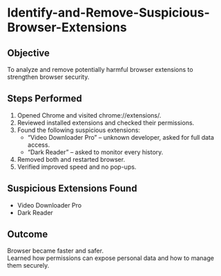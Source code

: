 # Identify-and-Remove-Suspicious-Browser-Extensions

## Objective
To analyze and remove potentially harmful browser extensions to strengthen browser security.

## Steps Performed
1. Opened Chrome and visited chrome://extensions/.
2. Reviewed installed extensions and checked their permissions.
3. Found the following suspicious extensions:
   - “Video Downloader Pro” – unknown developer, asked for full data access.
   - “Dark Reader” – asked to monitor every history.
4. Removed both and restarted browser.
5. Verified improved speed and no pop-ups.

## Suspicious Extensions Found
- Video Downloader Pro  
- Dark Reader  

## Outcome
Browser became faster and safer.  
Learned how permissions can expose personal data and how to manage them securely.
